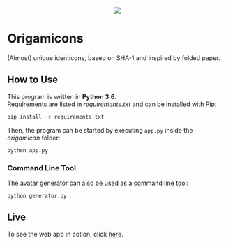 <p align="center">
  <img src="https://github.com/Mailea/origamicons/blob/master/origamicon/static/img/logo.png"/>
</p>


# Origamicons

(Almost) unique identicons, based on SHA-1 and inspired by folded paper.   

## How to Use
This program is written in **Python 3.6**.  
Requirements are listed in *requirements.txt* and can be installed with Pip:
```bash
pip install -r requirements.txt
```
Then, the program can be started by executing `app.py` inside the *origamicon* folder:
```
python app.py
```


### Command Line Tool
The avatar generator can also be used as a command line tool:
```
python generator.py
```

## Live
To see the web app in action, click [here](http://sha1-origamicon.herokuapp.com/).
